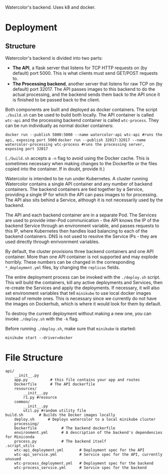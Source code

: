 Watercolor's backend. Uses k8 and docker.

# Deployment

## Structure

Watercolor's backend is divided into two parts:
* **The API**, a flask server that listens for TCP HTTP requests on (by
  default) port 5000. This is what clients must send GET/POST requests to.
* **The Processing backend**, another server that listens for raw TCP on (by
  default) port 32017. The API passes images to this backend to do the actual
  processing, and the backend sends them back to the API once it is finished
  to be passed back to the client.

Both components are built and deployed as docker containers. The script
`./build.sh` can be used to build both locally. The API container is called
`wtc-api` and the processing backend container is called `wtc-process`. They
can be run individually as normal docker containers:

`docker run --publish 5000:5000 --name watercolor-api wtc-api #runs the api, exposing port 5000`
`docker run --publish 32017:32017 --name watercolor-processing wtc-process #runs the processing server, exposing port 32017`

(`./build.sh` accepts a `-n` flag to avoid using the Docker cache. This is
sometimes necessary when making changes to the Dockerfile or the files copied
into the container. If in doubt, provide it.)

Watercolor is intended to be run under Kubernetes. A cluster running
Watercolor contains a single API container and any number of backend
containers. The backend containers are tied together by a Service, providing
a single IP for which the API can pass images to for processing. The API also
sits behind a Service, although it is not necessarily used by the backend.

The API and each backend container are in a separate Pod. The Services are
used to provide inter-Pod communication - the API knows the IP of the backend
Service through an environment variable, and passes requests to this IP, where
Kubernetes then handles load balancing to each of the backend containers. DNS
is not used to resolve the Service IPs - they are used directly through
enrivonrment variables.

By default, the cluster provisions three backend containers and one API
container. More than one API container is not supported and may explode
horribly. These numbers can be changed in the corresponding `*_deployment.yml`
files, by changing the `replicas` fields.

The entire deployment process can be invoked with the `./deploy.sh` script.
This will build the containers, kill any active deployments and Services,
then re-create the Services and apply the deployments. If necessary, it will
also set environment variables that tell `minikube` to use local docker images
instead of remote ones. This is necessary since we currently do not have the
images on Dockerhub, which is where it would look for them by default.

To destroy the current deployment without making a new one, you can invoke
`./deploy.sh` with the `-k` flag.

Before running `./deploy.sh`, make sure that `minikube` is started:

`minikube start --driver=docker`

# File Structure 
	api/
		__init__.py
		app.py          # this file contains your app and routes
		Dockerfile      # The API dockerfile
		resources/
			__init__.py
			r1.py #resource 
		common/
			__init__.py
			util.py #random utility file
	build.sh       # Builds the Docker images locally
        deploy.sh      # Deploys watercolor to a local minikube cluster
        processing/
		Dockerfile           # The backend dockerfile
		environment.yml      # A description of the backend's dependencies for Miniconda
		process.py           # The backend itself
	.script_utils  
        wtc-api_deployment.yml       # Deployment spec for the API
        wtc-api_service.yml          # Service spec for the API, currently unusued
        wtc-process_deployment.yml   # Deployment spec for the backend
        wtc-process_service.yml      # Service spec for the backend


